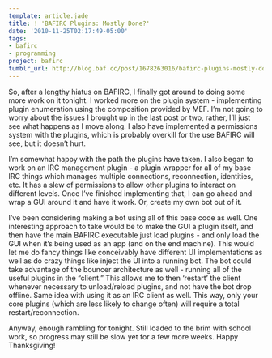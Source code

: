 ```yaml
---
template: article.jade
title: ! 'BAFIRC Plugins: Mostly Done?'
date: '2010-11-25T02:17:49-05:00'
tags:
- bafirc
- programming
project: bafirc
tumblr_url: http://blog.baf.cc/post/1678263016/bafirc-plugins-mostly-done
---
```

So, after a lengthy hiatus on BAFIRC, I finally got around to doing some more work on it tonight. I worked more on the plugin system - implementing plugin enumeration using the composition provided by MEF. I’m not going to worry about the issues I brought up in the last post or two, rather, I’ll just see what happens as I move along. I also have implemented a permissions system with the plugins, which is probably overkill for the use BAFIRC will see, but it doesn’t hurt.

I’m somewhat happy with the path the plugins have taken. I also began to work on an IRC management plugin - a plugin wrapper for all of my base IRC things which manages multiple connections, reconnection, identities, etc. It has a slew of permissions to allow other plugins to interact on different levels. Once I’ve finished implementing that, I can go ahead and wrap a GUI around it and have it work. Or, create my own bot out of it.

I’ve been considering making a bot using all of this base code as well. One interesting approach to take would be to make the GUI a plugin itself, and then have the main BAFIRC executable just load plugins - and only load the GUI when it’s being used as an app (and on the end machine). This would let me do fancy things like conceivably have different UI implementations as well as do crazy things like inject the UI into a running bot. The bot could take advantage of the bouncer architecture as well - running all of the useful plugins in the “client.” This allows me to then ‘restart’ the client whenever necessary to unload/reload plugins, and not have the bot drop offline. Same idea with using it as an IRC client as well. This way, only your core plugins (which are less likely to change often) will require a total restart/reconnection.

Anyway, enough rambling for tonight. Still loaded to the brim with school work, so progress may still be slow yet for a few more weeks. Happy Thanksgiving!